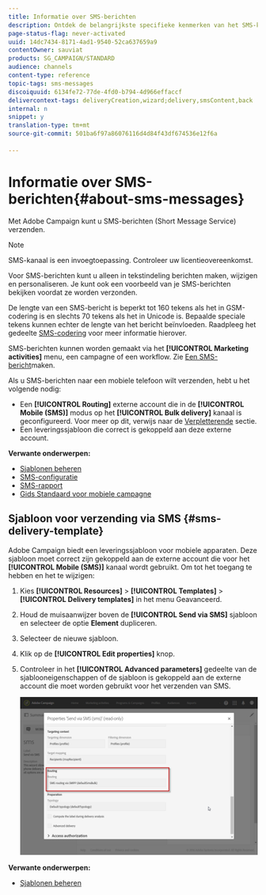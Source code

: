 ```yaml
---
title: Informatie over SMS-berichten
description: Ontdek de belangrijkste specifieke kenmerken van het SMS-kanaal in Adobe Campaign.
page-status-flag: never-activated
uuid: 14dc7434-8171-4ad1-9540-52ca637659a9
contentOwner: sauviat
products: SG_CAMPAIGN/STANDARD
audience: channels
content-type: reference
topic-tags: sms-messages
discoiquuid: 6134fe72-77de-4fd0-b794-4d966effaccf
delivercontext-tags: deliveryCreation,wizard;delivery,smsContent,back
internal: n
snippet: y
translation-type: tm+mt
source-git-commit: 501ba6f97a86076116d4d84f43df674536e12f6a

---
```



# Informatie over SMS-berichten{#about-sms-messages}

Met Adobe Campaign kunt u SMS-berichten (Short Message Service) verzenden.

>[!NOTE]
>
>SMS-kanaal is een invoegtoepassing. Controleer uw licentieovereenkomst.

Voor SMS-berichten kunt u alleen in tekstindeling berichten maken, wijzigen en personaliseren. Je kunt ook een voorbeeld van je SMS-berichten bekijken voordat ze worden verzonden.

De lengte van een SMS-bericht is beperkt tot 160 tekens als het in GSM-codering is en slechts 70 tekens als het in Unicode is. Bepaalde speciale tekens kunnen echter de lengte van het bericht beïnvloeden. Raadpleeg het gedeelte [SMS-codering](../../administration/using/configuring-sms-channel.md#sms-encoding--length-and-transliteration) voor meer informatie hierover.

SMS-berichten kunnen worden gemaakt via het **[!UICONTROL Marketing activities]** menu, een campagne of een workflow. Zie [Een SMS-bericht](../../channels/using/creating-an-sms-message.md)maken.

Als u SMS-berichten naar een mobiele telefoon wilt verzenden, hebt u het volgende nodig:

* Een **[!UICONTROL Routing]** externe account die in de **[!UICONTROL Mobile (SMS)]** modus op het **[!UICONTROL Bulk delivery]** kanaal is geconfigureerd. Voor meer op dit, verwijs naar de [Verpletterende](../../administration/using/configuring-sms-channel.md#defining-an-sms-routing) sectie.
* Een leveringssjabloon die correct is gekoppeld aan deze externe account.

**Verwante onderwerpen:**

* [Sjablonen beheren](../../start/using/marketing-activity-templates.md)
* [SMS-configuratie](../../administration/using/configuring-sms-channel.md#defining-an-sms-routing)
* [SMS-rapport](../../reporting/using/sms-report.md)
* [Gids Standaard voor mobiele campagne](https://helpx.adobe.com/campaign/kb/acs-mobile.html)

## Sjabloon voor verzending via SMS {#sms-delivery-template}

Adobe Campaign biedt een leveringssjabloon voor mobiele apparaten. Deze sjabloon moet correct zijn gekoppeld aan de externe account die voor het **[!UICONTROL Mobile (SMS)]** kanaal wordt gebruikt. Om tot het toegang te hebben en het te wijzigen:

1. Kies **[!UICONTROL Resources]** > **[!UICONTROL Templates]** > **[!UICONTROL Delivery templates]** in het menu Geavanceerd.
1. Houd de muisaanwijzer boven de **[!UICONTROL Send via SMS]** sjabloon en selecteer de optie **Element** dupliceren.
1. Selecteer de nieuwe sjabloon.
1. Klik op de **[!UICONTROL Edit properties]** knop.
1. Controleer in het **[!UICONTROL Advanced parameters]** gedeelte van de sjablooneigenschappen of de sjabloon is gekoppeld aan de externe account die moet worden gebruikt voor het verzenden van SMS.

   ![](assets/sms_template.png)

**Verwante onderwerpen:**

* [Sjablonen beheren](../../start/using/marketing-activity-templates.md)
